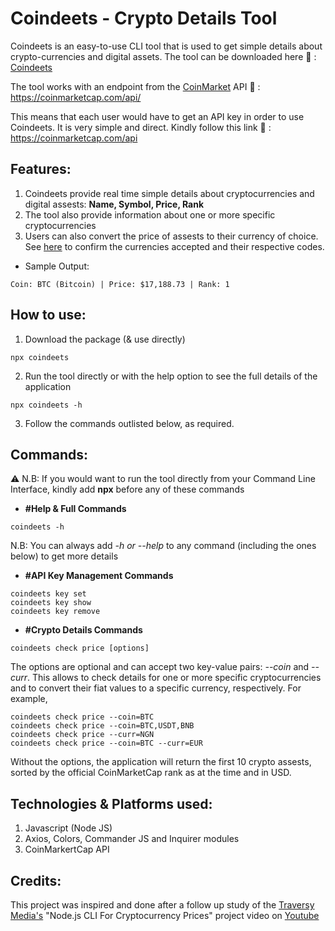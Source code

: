 # Coindeets - Crypto Details Tool
Coindeets is an easy-to-use CLI tool that is used to get simple details about crypto-currencies and digital assets. 
The tool can be downloaded here :link: : [Coindeets](https://www.npmjs.com/package/coindeets)

The tool works with an endpoint from the [CoinMarket](https://coinmarketcap.com) API :link: : https://coinmarketcap.com/api/

This means that each user would have to get an API key in order to use Coindeets. It is very simple and direct. Kindly follow this link :link: : https://coinmarketcap.com/api

## Features:
1. Coindeets provide real time simple details about cryptocurrencies and digital assests: **Name, Symbol, Price, Rank**
2. The tool also provide information about one or more specific cryptocurrencies
3. Users can also convert the price of assests to their currency of choice. See [here](https://coinmarketcap.com/api/documentation/v1/#section/Standards-and-Conventions) to confirm the currencies accepted and their respective codes.

- Sample Output:
```
Coin: BTC (Bitcoin) | Price: $17,188.73 | Rank: 1
```

## How to use:
1. Download the package (& use directly)
```
npx coindeets
```
2. Run the tool directly or with the help option to see the full details of the application
```
npx coindeets -h
```
3. Follow the commands outlisted below, as required.


## Commands:
:warning: N.B: If you would want to run the tool directly from your Command Line Interface, kindly add **npx** before any of these commands

- **#Help & Full Commands**
```
coindeets -h
```
N.B: You can always add *-h or --help* to any command (including the ones below) to get more details
- **#API Key Management Commands**
```
coindeets key set
coindeets key show
coindeets key remove
```
- **#Crypto Details Commands**
```
coindeets check price [options]
```
The options are optional and can accept two key-value pairs: *--coin* and *--curr*. This allows to check details for one or more specific cryptocurrencies and to convert their fiat values to a specific currency, respectively.
For example,
```
coindeets check price --coin=BTC
coindeets check price --coin=BTC,USDT,BNB
coindeets check price --curr=NGN 
coindeets check price --coin=BTC --curr=EUR
```
Without the options, the application will return the first 10 crypto assests, sorted by the official CoinMarketCap rank as at the time and in USD.


## Technologies & Platforms used:
1. Javascript (Node JS)
2. Axios, Colors, Commander JS and Inquirer modules
3. CoinMarkertCap API


## Credits:
This project was inspired and done after a follow up study of the [Traversy Media's](https://https://traversymedia.com/) "Node.js CLI For Cryptocurrency Prices" project video on [Youtube](https://www.youtube.com/watch?v=-6OAHsde15E&list=PLOIqoeraV94gtjixvyve7Lywvhg9QB_XW&index=1)